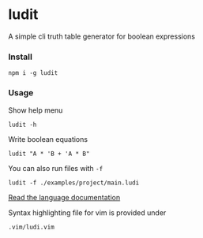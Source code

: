 # ludit

A simple cli truth table generator for boolean expressions

### Install

```
npm i -g ludit
```

### Usage

Show help menu

```
ludit -h
```

Write boolean equations

```
ludit "A * 'B + 'A * B"
```

You can also run files with `-f`

```
ludit -f ./examples/project/main.ludi
```

[Read the language documentation](https://github.com/matiasvlevi/ludit/blob/parser/DOCUMENTATION.md)

Syntax highlighting file for vim is provided under

```
.vim/ludi.vim
```
